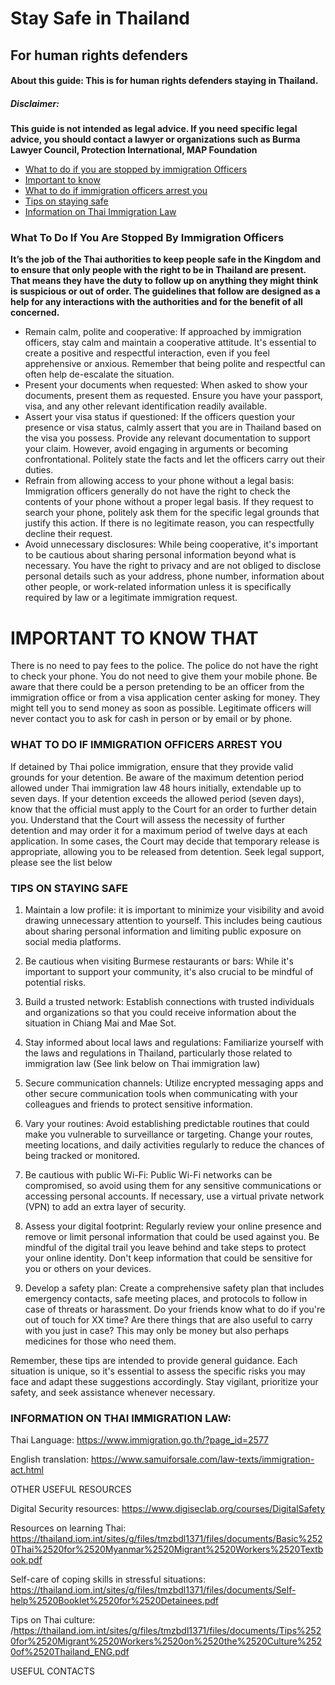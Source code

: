 
# Stay Safe in Thailand
## For human rights defenders 


#### About this guide: This is for human rights defenders staying in Thailand.  

##### Disclaimer:  
**This guide is not intended as legal advice. If you need specific legal advice, you should contact a lawyer or organizations such as Burma Lawyer Council,  Protection International, MAP Foundation**

* [What to do if you are stopped by immigration Officers](#What-To-Do-If-You-Are-Stopped-By-Immigration-Officers)
*  [Important to know](#IMPORTANT-TO-KNOW-THAT)
*  [What to do if immigration officers arrest you](#WHAT-TO-DO-IF-IMMIGRATION-OFFICERS-ARREST-YOU)
*  [Tips on staying safe](#TIPS-ON-STAYING-SAFE)
*  [Information on Thai Immigration Law](#INFORMATION-ON-THAI-IMMIGRATION-LAW)

### What To Do If You Are Stopped By Immigration Officers

__It’s the job of the Thai authorities to keep people safe in the Kingdom and to ensure that only people with the right to be in Thailand are present. That means they have the duty to follow up on anything they might think is suspicious or out of order. The guidelines that follow are designed as a help for any interactions with the authorities and for the benefit of all concerned.__

* Remain calm, polite and cooperative: If approached by immigration officers, stay calm and maintain a cooperative attitude. It's essential to create a positive and respectful interaction, even if you feel apprehensive or anxious. Remember that being polite and respectful can often help de-escalate the situation. 
* Present your documents when requested: When asked to show your documents, present them as requested. Ensure you have your passport, visa, and any other relevant identification readily available. 
* Assert your visa status if questioned: If the officers question your presence or visa status, calmly assert that you are in Thailand based on the visa you possess. Provide any relevant documentation to support your claim. However, avoid engaging in arguments or becoming confrontational. Politely state the facts and let the officers carry out their duties. 
* Refrain from allowing access to your phone without a legal basis: Immigration officers generally do not have the right to check the contents of your phone without a proper legal basis. If they request to search your phone, politely ask them for the specific legal grounds that justify this action. If there is no legitimate reason, you can respectfully decline their request.
* Avoid unnecessary disclosures: While being cooperative, it's important to be cautious about sharing personal information beyond what is necessary. You have the right to privacy and are not obliged to disclose personal details such as your address, phone number, information about other people, or work-related information unless it is specifically required by law or a legitimate immigration request.




# IMPORTANT TO KNOW THAT

There is no need to pay fees to the police. 
The police do not have the right to check your phone. You do not need to give them your mobile phone. 
Be aware that there could be a person pretending to be an officer from the immigration office or from a visa application center asking for money. They might tell you to send money as soon as possible. Legitimate officers will never contact you to ask for cash in person or by email or by phone.


### WHAT TO DO IF IMMIGRATION OFFICERS ARREST YOU

If detained by Thai police immigration, ensure that they provide valid grounds for your detention.
Be aware of the maximum detention period allowed under Thai immigration law 48 hours initially, extendable up to seven days. 
If your detention exceeds the allowed period (seven days), know that the official must apply to the Court for an order to further detain you.
Understand that the Court will assess the necessity of further detention and may order it for a maximum period of twelve days at each application.
In some cases, the Court may decide that temporary release is appropriate, allowing you to be released from detention. 
Seek legal support, please see the list below


### TIPS ON STAYING SAFE

1. Maintain a low profile: it is important to minimize your visibility and avoid drawing unnecessary attention to yourself. This includes being cautious about sharing personal information and limiting public exposure on social media platforms.

2. Be cautious when visiting Burmese restaurants or bars: While it's important to support your community, it's also crucial to be mindful of potential risks.

3. Build a trusted network: Establish connections with trusted individuals and organizations so that you could receive information about the situation in Chiang Mai and Mae Sot. 

3. Stay informed about local laws and regulations: Familiarize yourself with the laws and regulations in Thailand, particularly those related to immigration law (See link below on Thai immigration law)

4. Secure communication channels: Utilize encrypted messaging apps and other secure communication tools when communicating with your colleagues and friends to protect sensitive information. 

5. Vary your routines: Avoid establishing predictable routines that could make you vulnerable to surveillance or targeting. Change your routes, meeting locations, and daily activities regularly to reduce the chances of being tracked or monitored.

6. Be cautious with public Wi-Fi: Public Wi-Fi networks can be compromised, so avoid using them for any sensitive communications or accessing personal accounts. If necessary, use a virtual private network (VPN) to add an extra layer of security.

7. Assess your digital footprint: Regularly review your online presence and remove or limit personal information that could be used against you. Be mindful of the digital trail you leave behind and take steps to protect your online identity. Don't keep information that could be sensitive for you or others on your devices. 


8. Develop a safety plan: Create a comprehensive safety plan that includes emergency contacts, safe meeting places, and protocols to follow in case of threats or harassment. Do your friends know what to do if you're out of touch for XX time? Are there things that are also useful to carry with you just in case? This may only be money but also perhaps medicines for those who need them.


Remember, these tips are intended to provide general guidance. Each situation is unique, so it's essential to assess the specific risks you may face and adapt these suggestions accordingly. Stay vigilant, prioritize your safety, and seek assistance whenever necessary.


### INFORMATION ON THAI IMMIGRATION LAW: 

Thai Language: https://www.immigration.go.th/?page_id=2577

English translation: https://www.samuiforsale.com/law-texts/immigration-act.html


OTHER USEFUL RESOURCES 

Digital Security resources: https://www.digiseclab.org/courses/DigitalSafety

Resources on learning Thai: https://thailand.iom.int/sites/g/files/tmzbdl1371/files/documents/Basic%2520Thai%2520for%2520Myanmar%2520Migrant%2520Workers%2520Textbook.pdf

Self-care of coping skills in stressful situations: https://thailand.iom.int/sites/g/files/tmzbdl1371/files/documents/Self-help%2520Booklet%2520for%2520Detainees.pdf

Tips on Thai culture: /https://thailand.iom.int/sites/g/files/tmzbdl1371/files/documents/Tips%2520for%2520Migrant%2520Workers%2520on%2520the%2520Culture%2520of%2520Thailand_ENG.pdf




USEFUL CONTACTS


